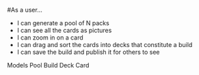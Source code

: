 #As a user...

 - I can generate a pool of N packs
 - I can see all the cards as pictures
 - I can zoom in on a card
 - I can drag and sort the cards into decks that constitute a build
 - I can save the build and publish it for others to see

Models
	Pool
	Build
	Deck
	Card